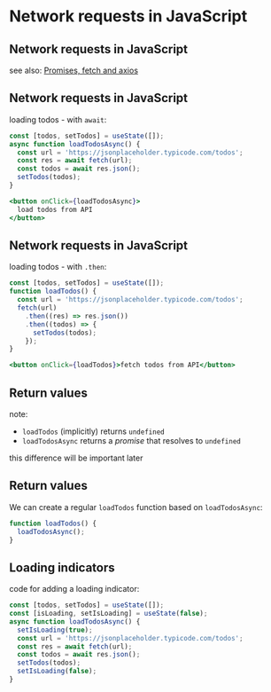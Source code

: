 # Network requests in JavaScript

## Network requests in JavaScript

see also: [Promises, fetch and axios](./javascript-promises-fetch-and-axios-en.html)

## Network requests in JavaScript

loading todos - with `await`:

```js
const [todos, setTodos] = useState([]);
async function loadTodosAsync() {
  const url = 'https://jsonplaceholder.typicode.com/todos';
  const res = await fetch(url);
  const todos = await res.json();
  setTodos(todos);
}
```

```jsx
<button onClick={loadTodosAsync}>
  load todos from API
</button>
```

## Network requests in JavaScript

loading todos - with `.then`:

```js
const [todos, setTodos] = useState([]);
function loadTodos() {
  const url = 'https://jsonplaceholder.typicode.com/todos';
  fetch(url)
    .then((res) => res.json())
    .then((todos) => {
      setTodos(todos);
    });
}
```

```jsx
<button onClick={loadTodos}>fetch todos from API</button>
```

## Return values

note:

- `loadTodos` (implicitly) returns `undefined`
- `loadTodosAsync` returns a _promise_ that resolves to `undefined`

this difference will be important later

## Return values

We can create a regular `loadTodos` function based on `loadTodosAsync`:

```js
function loadTodos() {
  loadTodosAsync();
}
```

## Loading indicators

code for adding a loading indicator:

```js
const [todos, setTodos] = useState([]);
const [isLoading, setIsLoading] = useState(false);
async function loadTodosAsync() {
  setIsLoading(true);
  const url = 'https://jsonplaceholder.typicode.com/todos';
  const res = await fetch(url);
  const todos = await res.json();
  setTodos(todos);
  setIsLoading(false);
}
```
